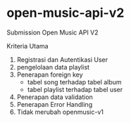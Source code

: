 # open-music-api-v2
Submission Open Music API V2

Kriteria Utama 
1. Registrasi dan Autentikasi User
2. pengelolaan data playlist
3. Penerapan foreign key 
   - tabel song terhadap tabel album
   - tabel playlist terhadap tabel user
4. Penerapan data validation
5. Penerapan Error Handling
6. Tidak merubah openmusic-v1

